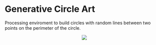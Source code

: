 # Generative Circle Art

Processing enviroment to build circles with random lines between two points on the perimeter of the circle.

<p align="center">
<img src="README_Support/SupportingImage_1">
</p>
